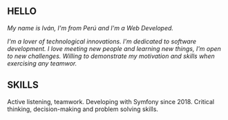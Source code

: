 ## HELLO

*My name is Iván, I'm from Perú and I'm a Web Developed.*

*I'm a lover of technological innovations. I'm dedicated to software development.
I love meeting new people and learning new things, I'm open to new challenges. Willing to demonstrate my motivation and skills when exercising any teamwor.*

## SKILLS

Active listening, teamwork. 
Developing with Symfony since 2018.
Critical thinking, decision-making and problem solving skills.


